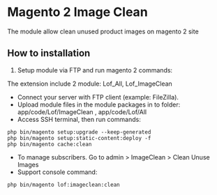 # Magento 2 Image Clean

The module allow clean unused product images on magento 2 site

## How to installation

1. Setup module via FTP and run magento 2 commands:

The extension include 2 module: Lof_All, Lof_ImageClean

- Connect your server with FTP client (example: FileZilla).
- Upload module files in the module packages in to folder: app/code/Lof/ImageClean , app/code/Lof/All
- Access SSH terminal, then run commands:

```
php bin/magento setup:upgrade --keep-generated
php bin/magento setup:static-content:deploy -f
php bin/magento cache:clean
```

- To manage subscribers. Go to admin > ImageClean > Clean Unuse Images
- Support console command:
```
php bin/magento lof:imageclean:clean
```